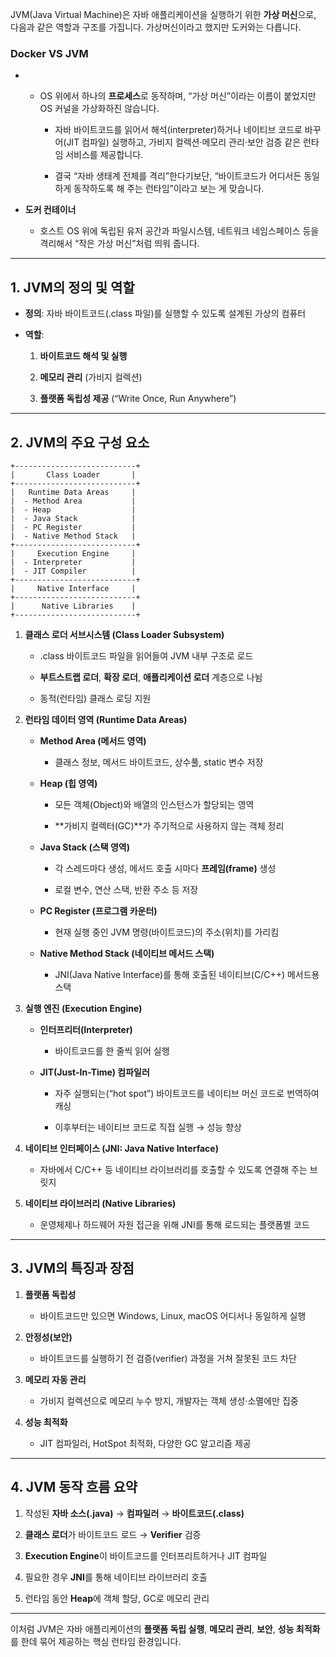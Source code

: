 JVM(Java Virtual Machine)은 자바 애플리케이션을 실행하기 위한 **가상 머신**으로, 다음과 같은 역할과 구조를 가집니다.
가상머신이라고 했지만 도커와는 다릅니다. 
### Docker VS JVM
- - OS 위에서 하나의 **프로세스**로 동작하며, “가상 머신”이라는 이름이 붙었지만 OS 커널을 가상화하진 않습니다.
        
    - 자바 바이트코드를 읽어서 해석(interpreter)하거나 네이티브 코드로 바꾸어(JIT 컴파일) 실행하고, 가비지 컬렉션·메모리 관리·보안 검증 같은 런타임 서비스를 제공합니다.
        
    - 결국 “자바 생태계 전체를 격리”한다기보단, “바이트코드가 어디서든 동일하게 동작하도록 해 주는 런타임”이라고 보는 게 맞습니다.

- **도커 컨테이너**
    
    - 호스트 OS 위에 독립된 유저 공간과 파일시스템, 네트워크 네임스페이스 등을 격리해서 “작은 가상 머신”처럼 띄워 줍니다.

---

## **1. JVM의 정의 및 역할**

- **정의**: 자바 바이트코드(.class 파일)를 실행할 수 있도록 설계된 가상의 컴퓨터
    
- **역할**:
    
    1. **바이트코드 해석 및 실행**
        
    2. **메모리 관리** (가비지 컬렉션)
        
    3. **플랫폼 독립성 제공** (“Write Once, Run Anywhere”)
        
    

---

## **2. JVM의 주요 구성 요소**

```
+---------------------------+
|       Class Loader       |
+---------------------------+
|   Runtime Data Areas     |
|  - Method Area           |
|  - Heap                  |
|  - Java Stack            |
|  - PC Register           |
|  - Native Method Stack   |
+---------------------------+
|     Execution Engine     |
|  - Interpreter           |
|  - JIT Compiler          |
+---------------------------+
|     Native Interface     |
+---------------------------+
|      Native Libraries    |
+---------------------------+
```

1. **클래스 로더 서브시스템 (Class Loader Subsystem)**
    
    - .class 바이트코드 파일을 읽어들여 JVM 내부 구조로 로드
        
    - **부트스트랩 로더**, **확장 로더**, **애플리케이션 로더** 계층으로 나뉨
        
    - 동적(런타임) 클래스 로딩 지원
        
    
2. **런타임 데이터 영역 (Runtime Data Areas)**
    
    - **Method Area (메서드 영역)**
        
        - 클래스 정보, 메서드 바이트코드, 상수풀, static 변수 저장
            
        
    - **Heap (힙 영역)**
        
        - 모든 객체(Object)와 배열의 인스턴스가 할당되는 영역
            
        - **가비지 컬렉터(GC)**가 주기적으로 사용하지 않는 객체 정리
            
        
    - **Java Stack (스택 영역)**
        
        - 각 스레드마다 생성, 메서드 호출 시마다 **프레임(frame)** 생성
            
        - 로컬 변수, 연산 스택, 반환 주소 등 저장
            
        
    - **PC Register (프로그램 카운터)**
        
        - 현재 실행 중인 JVM 명령(바이트코드)의 주소(위치)를 가리킴
            
        
    - **Native Method Stack (네이티브 메서드 스택)**
        
        - JNI(Java Native Interface)를 통해 호출된 네이티브(C/C++) 메서드용 스택
            
        
    
3. **실행 엔진 (Execution Engine)**
    
    - **인터프리터(Interpreter)**
        
        - 바이트코드를 한 줄씩 읽어 실행
            
        
    - **JIT(Just-In-Time) 컴파일러**
        
        - 자주 실행되는(“hot spot”) 바이트코드를 네이티브 머신 코드로 번역하여 캐싱
            
        - 이후부터는 네이티브 코드로 직접 실행 → 성능 향상
            
        
    
4. **네이티브 인터페이스 (JNI: Java Native Interface)**
    
    - 자바에서 C/C++ 등 네이티브 라이브러리를 호출할 수 있도록 연결해 주는 브릿지
        
    
5. **네이티브 라이브러리 (Native Libraries)**
    
    - 운영체제나 하드웨어 자원 접근을 위해 JNI를 통해 로드되는 플랫폼별 코드
        
    

---

## **3. JVM의 특징과 장점**

1. **플랫폼 독립성**
    
    - 바이트코드만 있으면 Windows, Linux, macOS 어디서나 동일하게 실행
        
    
2. **안정성(보안)**
    
    - 바이트코드를 실행하기 전 검증(verifier) 과정을 거쳐 잘못된 코드 차단
        
    
3. **메모리 자동 관리**
    
    - 가비지 컬렉션으로 메모리 누수 방지, 개발자는 객체 생성·소멸에만 집중
        
    
4. **성능 최적화**
    
    - JIT 컴파일러, HotSpot 최적화, 다양한 GC 알고리즘 제공
        
    

---

## **4. JVM 동작 흐름 요약**

1. 작성된 **자바 소스(.java)** → **컴파일러** → **바이트코드(.class)**
    
2. **클래스 로더**가 바이트코드 로드 → **Verifier** 검증
    
3. **Execution Engine**이 바이트코드를 인터프리트하거나 JIT 컴파일
    
4. 필요한 경우 **JNI**를 통해 네이티브 라이브러리 호출
    
5. 런타임 동안 **Heap**에 객체 할당, GC로 메모리 관리
    

---

이처럼 JVM은 자바 애플리케이션의 **플랫폼 독립 실행**, **메모리 관리**, **보안**, **성능 최적화**를 한데 묶어 제공하는 핵심 런타임 환경입니다.